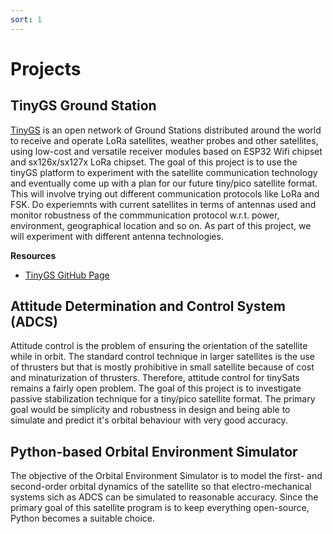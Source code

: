 ```yaml
---
sort: 1
---
```


# Projects

## TinyGS Ground Station

[TinyGS](https://tinygs.com) is an open network of Ground Stations distributed around the world to receive and operate LoRa satellites, weather probes and other satellites, using low-cost and versatile receiver modules based on ESP32 Wifi chipset and sx126x/sx127x LoRa chipset. 
The goal of this project is to use the tinyGS platform to experiment with the satellite communication technology and eventually come up with a plan for our future tiny/pico satellite format. This will involve trying out different communication protocols like LoRa and FSK. Do experiemnts with current satellites in terms of antennas used and monitor robustness of the commmunication protocol w.r.t. power, environment, geographical location and so on. As part of this project, we will experiment with different antenna technologies.

**Resources**

- [TinyGS GitHub Page](https://github.com/G4lile0/tinyGS)

## Attitude Determination and Control System (ADCS)

Attitude control is the problem of ensuring the orientation of the satellite while in orbit. 
The standard control technique in larger satellites is the use of thrusters but that is mostly prohibitive in small satellite because of cost and minaturization of thrusters. Therefore, attitude control for tinySats remains a fairly open problem. The goal of this project is to investigate passive stabilization technique for a tiny/pico satellite format. The primary goal would be simplicity and robustness in design and being able to simulate and predict it's orbital behaviour with very good accuracy.


## Python-based Orbital Environment Simulator

The objective of the Orbital Environment Simulator is to model the first- and second-order orbital dynamics of the satellite so that electro-mechanical systems sich as ADCS can be simulated to reasonable accuracy. Since the primary goal of this satellite program is to keep everything open-source, Python becomes a suitable choice.

